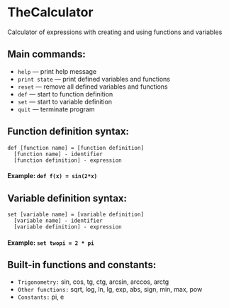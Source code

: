 # TheCalculator
Calculator of expressions with creating and using functions and variables

## Main commands:
* `help` — print help message
* `print state` — print defined variables and functions
* `reset` — remove all defined variables and functions
* `def` — start to function definition
* `set` — start to variable definition
* `quit` — terminate program

## Function definition syntax:
```
def [function name] = [function definition]
  [function name] - identifier
  [function definition] - expression
```

#### Example: `def f(x) = sin(2*x)`

## Variable definition syntax:
```
set [variable name] = [variable definition]
  [variable name] - identifier
  [variable definition] - expression
 ```

#### Example: `set twopi = 2 * pi`

## Built-in functions and constants:
* `Trigonometry:` sin, cos, tg, ctg, arcsin, arccos, arctg
* `Other functions:` sqrt, log, ln, lg, exp, abs, sign, min, max, pow
* `Constants:` pi, e